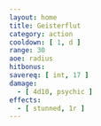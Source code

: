 ```yaml
---
layout: home
title: Geisterflut
category: action
cooldown: [ 1, d ]
range: 30
aoe: radius
hitbonus: 
savereq: [ int, 17 ]
damage:
  - [ 4d10, psychic ]
effects:
  - [ stunned, 1r ]
---
```

